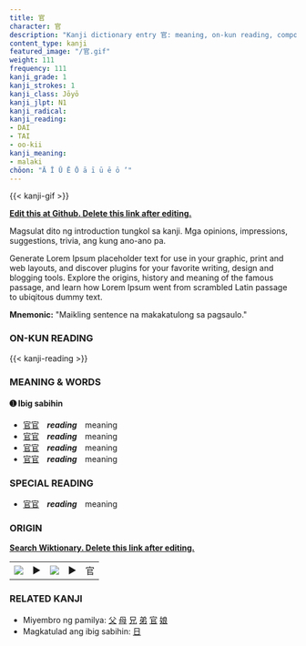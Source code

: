 ```yaml
---
title: 官
character: 官
description: "Kanji dictionary entry 官: meaning, on-kun reading, compounds, origin, related kanji"
content_type: kanji
featured_image: "/官.gif"
weight: 111
frequency: 111
kanji_grade: 1
kanji_strokes: 1
kanji_class: Jōyō
kanji_jlpt: N1
kanji_radical: 
kanji_reading: 
- DAI
- TAI
- oo-kii
kanji_meaning:
- malaki
chōon: "Ā Ī Ū Ē Ō ā ī ū ē ō ’"
---
```

[//]: # (Don't edit the line below. Kanji animated GIF code is automatically generated.)
{{< kanji-gif >}}

[//]: # (Edit below this line.)

**[Edit this at Github. Delete this link after editing.](https://github.com/tim0g/tim/tree/main/content/kanji/官/index.md)**

Magsulat dito ng introduction tungkol sa kanji. Mga opinions, impressions, suggestions, trivia, ang kung ano-ano pa.

Generate Lorem Ipsum placeholder text for use in your graphic, print and web layouts, and discover plugins for your favorite writing, design and blogging tools. Explore the origins, history and meaning of the famous passage, and learn how Lorem Ipsum went from scrambled Latin passage to ubiqitous dummy text.
 
**Mnemonic:** "Maikling sentence na makakatulong sa pagsaulo."

### ON-KUN READING

[//]: # (Don't edit the line below. ON-KUN READING code is automatically generated.)
{{< kanji-reading >}}

### MEANING & WORDS

#### ➊ **Ibig sabihin**
  - [官](../官)[官](../官)　***reading***　meaning
  - [官](../官)[官](../官)　***reading***　meaning
  - [官](../官)[官](../官)　***reading***　meaning
  - [官](../官)[官](../官)　***reading***　meaning

### SPECIAL READING
  - [官](../官)[官](../官)　***reading***　meaning

### ORIGIN

**[Search Wiktionary. Delete this link after editing.](https://wiktionary.org/wiki/官)**
<table class="kanji-table"><tr><td>
<img src="60px-官-bronze.svg.png">
</td><td>▶</td><td>
<img src="60px-官-oracle.svg.png">
</td><td>▶</td>
<td class="kanji-origin">官</td>
</tr></table>

### RELATED KANJI
- Miyembro ng pamilya: [父](../父) [母](../母) [兄](../兄) [弟](../弟) [官](../官) [娘](../娘)
- Magkatulad ang ibig sabihin: [日](../日)
